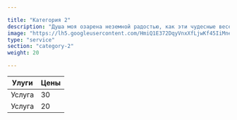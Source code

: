 ```yaml
---

title: "Категория 2"
description: "Душа моя озарена неземной радостью, как эти чудесные весенние утра, которыми я наслаждаюсь от всего сердца. Я совсем один и блаженствую в здешнем краю, словно созданном для таких, как я."
image: "https://lh5.googleusercontent.com/HmiQ1E372DqyVnxXfLjwKf45IiMnexYapwOPf6rPdA"
type: "service"
section: "category-2"
weight: 20

---
```


Улуги   | Цены
--------|------
Услуга  | 30
Услуга  | 20

